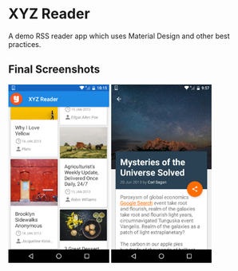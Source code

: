 # XYZ Reader
A demo RSS reader app which uses Material Design and other best practices.

## Final Screenshots

<img src="https://raw.githubusercontent.com/SudarAbisheck/app4-xyz-reader/master/screenshots/home-screen.png" alt="Home Screen" width="40%"/> <img src="https://raw.githubusercontent.com/SudarAbisheck/app4-xyz-reader/master/screenshots/detail-screen.png" alt="Detail Screen" width="40%"/> 
